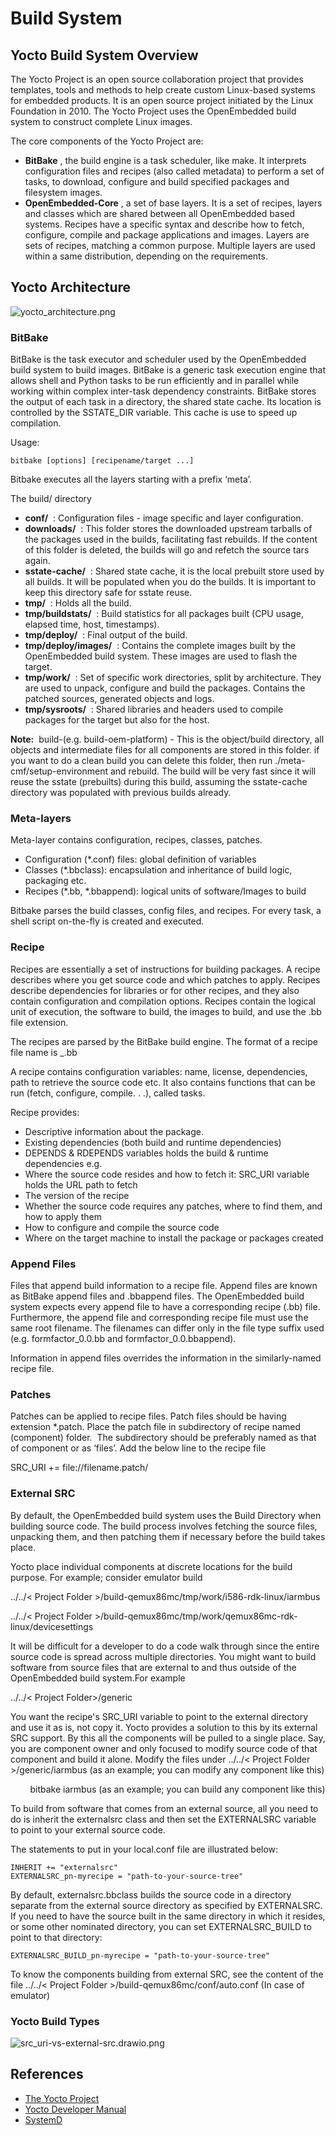 # Build System

## Yocto Build System Overview

The Yocto Project is an open source collaboration project that provides templates, tools and methods to help create custom Linux-based systems for embedded products. It is an open source project initiated by the Linux Foundation in 2010. The Yocto Project uses the OpenEmbedded build system to construct complete Linux images.

The core components of the Yocto Project are:

-   **BitBake**
    , the build engine is a task scheduler, like make. It interprets configuration files and recipes (also called metadata) to perform a set of tasks, to download, configure and build specified packages and filesystem images.
-   **OpenEmbedded-Core**
    , a set of base layers. It is a set of recipes, layers and classes which are shared between all OpenEmbedded based systems. Recipes have a specific syntax and describe how to fetch, configure, compile and package applications and images. Layers are sets of recipes, matching a common purpose. Multiple layers are used within a same distribution, depending on the requirements.

## Yocto Architecture

![yocto_architecture.png](../images/yocto_architecture.png)

### BitBake

BitBake is the task executor and scheduler used by the OpenEmbedded build system to build images. BitBake is a generic task execution engine that allows shell and Python tasks to be run efficiently and in parallel while working within complex inter-task dependency constraints. BitBake stores the output of each task in a directory, the shared state cache. Its location is controlled by the SSTATE_DIR variable. This cache is use to speed up compilation.

Usage:
```
bitbake [options] [recipename/target ...] 
```
Bitbake executes all the layers starting with a prefix ‘meta’.

The build/ directory

-   **conf/**
     : Configuration files - image specific and layer configuration.
-   **downloads/**
     : This folder stores the downloaded upstream tarballs of the packages used in the builds, facilitating fast rebuilds. If the content of this folder is deleted, the builds will go and refetch the source tars again.
-   **sstate-cache/**
     : Shared state cache, it is the local prebuilt store used by all builds. It will be populated when you do the builds. It is important to keep this directory safe for sstate reuse.
-   **tmp/**
     : Holds all the build.
-   **tmp/buildstats/**
     : Build statistics for all packages built (CPU usage, elapsed time, host, timestamps).
-   **tmp/deploy/**
     : Final output of the build.
-   **tmp/deploy/images/**
     : Contains the complete images built by the OpenEmbedded build system. These images are used to flash the target.
-   **tmp/work/**
     : Set of specific work directories, split by architecture. They are used to unpack, configure and build the packages. Contains the patched sources, generated objects and logs.
-   **tmp/sysroots/**
     : Shared libraries and headers used to compile packages for the target but also for the host.

**Note:**
 build-<machine>(e.g. build-oem-platform) - This is the object/build directory, all objects and intermediate files for all components are stored in this folder. if you want to do a clean build you can delete this folder, then run ./meta-cmf/setup-environment and rebuild. The build will be very fast since it will reuse the sstate (prebuilts) during this build, assuming the sstate-cache directory was populated with previous builds already.

### Meta-layers

Meta-layer contains configuration, recipes, classes, patches.

-   Configuration (\*.conf) files: global definition of variables
-   Classes (\*.bbclass): encapsulation and inheritance of build logic, packaging etc.
-   Recipes (\*.bb, \*.bbappend): logical units of software/Images to build 

Bitbake parses the build classes, config files, and recipes. For every task, a shell script on-the-fly is created and executed.

### Recipe

Recipes are essentially a set of instructions for building packages. A recipe describes where you get source code and which patches to apply. Recipes describe dependencies for libraries or for other recipes, and they also contain configuration and compilation options. Recipes contain the logical unit of execution, the software to build, the images to build, and use the .bb file extension.

The recipes are parsed by the BitBake build engine. The format of a recipe file name is  <package-name>_<version>.bb

A recipe contains configuration variables: name, license, dependencies, path to retrieve the source code etc. It also contains functions that can be run (fetch, configure, compile. . .), called tasks.

Recipe provides:

-   Descriptive information about the package.
-   Existing dependencies (both build and runtime dependencies)
-   DEPENDS & RDEPENDS variables holds the build & runtime dependencies e.g.
-   Where the source code resides and how to fetch it: SRC_URI variable holds the URL path to fetch
-   The version of the recipe
-   Whether the source code requires any patches, where to find them, and how to apply them
-   How to configure and compile the source code
-   Where on the target machine to install the package or packages created

### Append Files

Files that append build information to a recipe file. Append files are known as BitBake append files and .bbappend files. The OpenEmbedded build system expects every append file to have a corresponding recipe (.bb) file. Furthermore, the append file and corresponding recipe file must use the same root filename. The filenames can differ only in the file type suffix used (e.g.
formfactor_0.0.bb and formfactor_0.0.bbappend).

Information in append files overrides the information in the similarly-named recipe file.

### Patches

Patches can be applied to recipe files. Patch files should be having extension \*.patch. Place the patch file in subdirectory of recipe named (component) folder.  The subdirectory should be preferably named as that of component or as ‘files’. Add the below line to the recipe file

SRC_URI += file://filename.patch/
 

### External SRC

By default, the OpenEmbedded build system uses the Build Directory when building source code. The build process involves fetching the source files, unpacking them, and then patching them if necessary before the build takes place. 

Yocto place individual components at discrete locations for the build purpose. For example; consider emulator build

../../< Project Folder >/build-qemux86mc/tmp/work/i586-rdk-linux/iarmbus

../../< Project Folder >/build-qemux86mc/tmp/work/qemux86mc-rdk-linux/devicesettings

It will be difficult for a developer to do a code walk through since the entire source code is spread across multiple directories. You might want to build software from source files that are external to and thus outside of the OpenEmbedded build system.For example

../../< Project Folder>/generic

You want the recipe's SRC_URI variable to point to the external directory and use it as is, not copy it. Yocto provides a solution to this by its external SRC support. By this all the components will be pulled to a single place. Say, you are component owner and only focused to modify source code of that component and build it alone. Modify the files under ../../< Project Folder >/generic/iarmbus (as an example; you can modify any component like this)

        bitbake iarmbus (as an example; you can build any component like this)

To build from software that comes from an external source, all you need to do is inherit the externalsrc class and then set the EXTERNALSRC variable to point to your external source code.

The statements to put in your local.conf file are illustrated below:

```
INHERIT += "externalsrc"
EXTERNALSRC_pn-myrecipe = "path-to-your-source-tree"
```

By default, externalsrc.bbclass builds the source code in a directory separate from the external source directory as specified by EXTERNALSRC. If you need to have the source built in the same directory in which it resides, or some other nominated directory, you can set EXTERNALSRC_BUILD to point to that directory:
```
EXTERNALSRC_BUILD_pn-myrecipe = "path-to-your-source-tree"
```
To know the components building from external SRC, see the content of the file ../../<  Project Folder >/build-qemux86mc/conf/auto.conf (In case of emulator)

### Yocto Build Types

![src_uri-vs-external-src.drawio.png](../images/src_uri-vs-external-src.drawio.png)

## References

-   [The Yocto Project](https://www.yoctoproject.org/)
-   [Yocto Developer Manual](https://docs.yoctoproject.org/ref-manual/index.html)
-   [SystemD](https://www.freedesktop.org/software/systemd/man/latest/systemd.unit.html)
